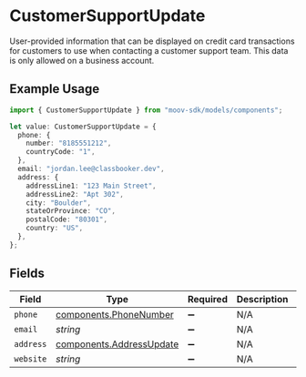 # CustomerSupportUpdate

User-provided information that can be displayed on credit card transactions for customers to use when
contacting a customer support team. This data is only allowed on a business account.

## Example Usage

```typescript
import { CustomerSupportUpdate } from "moov-sdk/models/components";

let value: CustomerSupportUpdate = {
  phone: {
    number: "8185551212",
    countryCode: "1",
  },
  email: "jordan.lee@classbooker.dev",
  address: {
    addressLine1: "123 Main Street",
    addressLine2: "Apt 302",
    city: "Boulder",
    stateOrProvince: "CO",
    postalCode: "80301",
    country: "US",
  },
};
```

## Fields

| Field                                                                | Type                                                                 | Required                                                             | Description                                                          | Example                                                              |
| -------------------------------------------------------------------- | -------------------------------------------------------------------- | -------------------------------------------------------------------- | -------------------------------------------------------------------- | -------------------------------------------------------------------- |
| `phone`                                                              | [components.PhoneNumber](../../models/components/phonenumber.md)     | :heavy_minus_sign:                                                   | N/A                                                                  |                                                                      |
| `email`                                                              | *string*                                                             | :heavy_minus_sign:                                                   | N/A                                                                  | jordan.lee@classbooker.dev                                           |
| `address`                                                            | [components.AddressUpdate](../../models/components/addressupdate.md) | :heavy_minus_sign:                                                   | N/A                                                                  |                                                                      |
| `website`                                                            | *string*                                                             | :heavy_minus_sign:                                                   | N/A                                                                  |                                                                      |